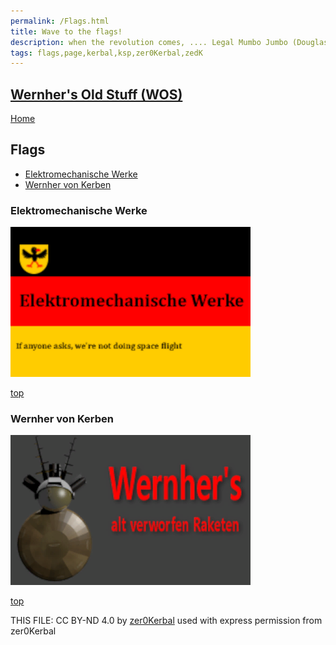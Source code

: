 ```yaml
---
permalink: /Flags.html
title: Wave to the flags!
description: when the revolution comes, .... Legal Mumbo Jumbo (Douglas Adams)
tags: flags,page,kerbal,ksp,zer0Kerbal,zedK
---
```

<!--
Flags.md v1.0.0.0
Wernher's Old Stuff (WOS)
created: 08 Jun 2023
updated: 

TEMPLATE: Flags.md v1.0.0.0
created: 24 Apr 2023
updated: 

THIS FILE: CC BY-ND 4.0 by zer0Kerbal -->

<script src="https://kit.fontawesome.com/0ea5493613.js" crossorigin="anonymous"></script>
<i class="fa fa-gear fa-spin fa-3x" style="color: firebrick"></i>

## [Wernher's Old Stuff (WOS)][mod]

[Home](./index.md)

## Flags

<!-- no toc -->
* [Elektromechanische Werke](#elektromechanische-werke)
* [Wernher von Kerben](#wernher-von-kerben)

### Elektromechanische Werke

 <img src="https://raw.githubusercontent.com/zer0Kerbal/WernhersOldStuff/master/docs/Flags/EMW-Flag.png" alt="Elektromechanische Werke" style="zoom:75%;" />

[top](#flags)

### Wernher von Kerben

 <img src="https://raw.githubusercontent.com/zer0Kerbal/WernhersOldStuff/master/docs/Flags/VonB-Flag.png" alt="Werhner" style="zoom:75%;" />

[top](#flags)

THIS FILE: CC BY-ND 4.0 by [zer0Kerbal](https://github.com/zer0Kerbal)
  used with express permission from zer0Kerbal

[mod]: https://www.curseforge.com/kerbal/ksp-mods/WernhersOldStuff "Wernher's Old Stuff (WOS)"